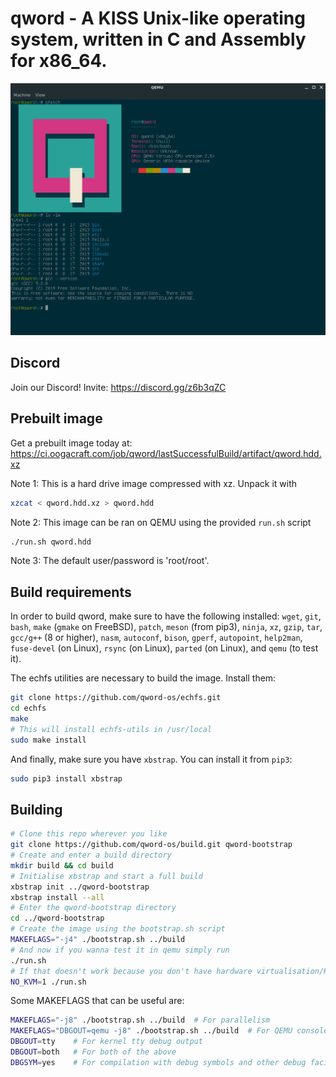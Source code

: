 # qword - A KISS Unix-like operating system, written in C and Assembly for x86_64.

![Reference screenshot](/screenshot.png?raw=true "Reference screenshot")

## Discord
Join our Discord! Invite: https://discord.gg/z6b3qZC

## Prebuilt image
Get a prebuilt image today at: https://ci.oogacraft.com/job/qword/lastSuccessfulBuild/artifact/qword.hdd.xz

Note 1: This is a hard drive image compressed with xz. Unpack it with
```bash
xzcat < qword.hdd.xz > qword.hdd
```

Note 2: This image can be ran on QEMU using the provided `run.sh` script
```bash
./run.sh qword.hdd
```

Note 3: The default user/password is 'root/root'.

## Build requirements
In order to build qword, make sure to have the following installed:
 `wget`, `git`, `bash`, `make` (`gmake` on FreeBSD), `patch`,
 `meson` (from pip3), `ninja`, `xz`, `gzip`, `tar`,
 `gcc/g++` (8 or higher), `nasm`, `autoconf`, `bison`,
 `gperf`, `autopoint`, `help2man`,
 `fuse-devel` (on Linux), `rsync` (on Linux),
 `parted` (on Linux), and `qemu` (to test it).

The echfs utilities are necessary to build the image. Install them:
```bash
git clone https://github.com/qword-os/echfs.git
cd echfs
make
# This will install echfs-utils in /usr/local
sudo make install
```

And finally, make sure you have `xbstrap`. You can install it from `pip3`:
```bash
sudo pip3 install xbstrap
```

## Building
```bash
# Clone this repo wherever you like
git clone https://github.com/qword-os/build.git qword-bootstrap
# Create and enter a build directory
mkdir build && cd build
# Initialise xbstrap and start a full build
xbstrap init ../qword-bootstrap
xbstrap install --all
# Enter the qword-bootstrap directory
cd ../qword-bootstrap
# Create the image using the bootstrap.sh script
MAKEFLAGS="-j4" ./bootstrap.sh ../build
# And now if you wanna test it in qemu simply run
./run.sh
# If that doesn't work because you don't have hardware virtualisation/KVM, run
NO_KVM=1 ./run.sh
```

Some MAKEFLAGS that can be useful are:
```bash
MAKEFLAGS="-j8" ./bootstrap.sh ../build  # For parallelism
MAKEFLAGS="DBGOUT=qemu -j8" ./bootstrap.sh ../build  # For QEMU console debug output
DBGOUT=tty    # For kernel tty debug output
DBGOUT=both   # For both of the above
DBGSYM=yes    # For compilation with debug symbols and other debug facilities (can be used in combination with the other options)
```
